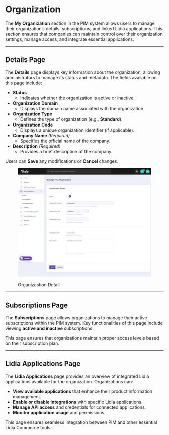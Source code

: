 # Organization

The **My Organization** section in the PIM system allows users to manage their organization’s details, subscriptions, and linked Lidia applications. This section ensures that companies can maintain control over their organization settings, manage access, and integrate essential applications.

***

## **Details Page**

The **Details** page displays key information about the organization, allowing administrators to manage its status and metadata. The fields available on this page include:

* **Status**
  * Indicates whether the organization is active or inactive.
* **Organization Domain**
  * Displays the domain name associated with the organization.
* **Organization Type**
  * Defines the type of organization (e.g., **Standard**).
* **Organization Code**
  * Displays a unique organization identifier (if applicable).
* **Company Name** _(Required)_
  * Specifies the official name of the company.
* **Description** _(Required)_
  * Provides a brief description of the company.

Users can **Save** any modifications or **Cancel** changes.

<figure><img src="../../../.gitbook/assets/dev-pim.lidiacommerce.com_administration_organizations_myorganization (1).png" alt=""><figcaption><p>Organizastion Detail</p></figcaption></figure>

***

## **Subscriptions Page**

The **Subscriptions** page allows organizations to manage their active subscriptions within the PIM system. Key functionalities of this page include viewing **active and inactive** subscriptions.

This page ensures that organizations maintain proper access levels based on their subscription plan.

***

## **Lidia Applications Page**

The **Lidia Applications** page provides an overview of integrated Lidia applications available for the organization. Organizations can:

* **View available applications** that enhance their product information management.
* **Enable or disable integrations** with specific Lidia applications.
* **Manage API access** and credentials for connected applications.
* **Monitor application usage** and permissions.

This page ensures seamless integration between PIM and other essential Lidia Commerce tools.
